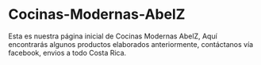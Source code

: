 # Cocinas-Modernas-AbelZ
Esta es nuestra página inicial de Cocinas Modernas AbelZ, Aquí encontrarás algunos productos elaborados anteriormente, contáctanos vía facebook, envios a todo Costa Rica.
